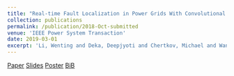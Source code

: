 ```yaml
---
title: "Real-time Fault Localization in Power Grids With Convolutional Neural Networks" 
collection: publications
permalink: /publication/2018-Oct-submitted 
venue: 'IEEE Power System Transaction' 
date: 2019-03-01 
excerpt: 'Li, Wenting and Deka, Deepjyoti and Chertkov, Michael and Wang, Meng"'
--- 
```


[Paper](http://Wendy0601.github.io/files/Location.pdf)
[Slides](http://Wendy0601.github.io/files/Fault_location_slides.pdf)
[Poster](http://Wendy0601.github.io/files/Fault_location_poster.pdf)
[BiB](http://Wendy0601.github.io/files/BibFault.pdf)
  
